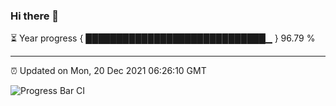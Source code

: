### Hi there 👋

⏳ Year progress { █████████████████████████████▁ } 96.79 %

---

⏰ Updated on Mon, 20 Dec 2021 06:26:10 GMT

![Progress Bar CI](https://github.com/ZhaoGui/ZhaoGui/workflows/Progress%20Bar%20CI/badge.svg)
